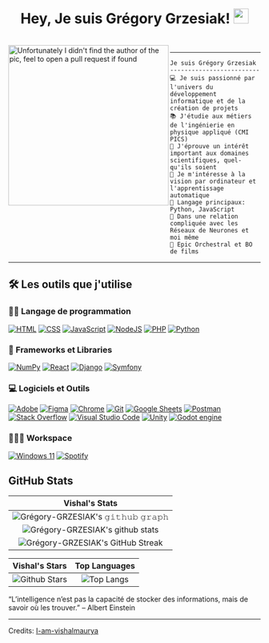 <h1 align="center">
Hey, Je suis Grégory Grzesiak!
  <img src="https://media.giphy.com/media/hvRJCLFzcasrR4ia7z/giphy.gif" width="30"></h1>
 <!--<img src="https://komarev.com/ghpvc/?username=I-am-vishalmaurya&label=Profile%20Views&color=0e75b6&style=flat" align='right' alt="vishalmaurya" />-->
<br/>

<!-- Typing SVG by DenverCoder1 - https://github.com/DenverCoder1/readme-typing-svg -->


<img align="left" src="https://cdn.discordapp.com/attachments/1072150597916172298/1072150769492578334/AKM_I_Greg_A_scene_of_a_character_of_a_young_boy_seen_in_profil_770478ea-b166-4b1e-82d8-db9ca612c30f.png?ex=65ca20b7&is=65b7abb7&hm=a25bf1b0ac3f784cfef30a95b0c79d2af6b5e6e7e1566ccf32fac9dbc5899c3e" alt="Unfortunately I didn't find the author of the pic, feel to open a pull request if found" width="320" />
<hr>

```
Je suis Grégory Grzesiak
-------------------------
💻 Je suis passionné par l'univers du développement informatique et de la création de projets
📚 J'étudie aux métiers de l'ingénierie en physique appliqué (CMI PICS)
📝 J'éprouve un intérêt important aux domaines scientifiques, quel-qu'ils soient
🌱 Je m'intéresse à la vision par ordinateur et l'apprentissage automatique
🌟 Langage principaux: Python, JavaScript
💖 Dans une relation compliquée avec les Réseaux de Neurones et moi même
🎵 Epic Orchestral et BO de films
```
<hr>


## 🛠️ Les outils que j'utilise

### 👨‍💻 Langage de programmation

<p>
    <a href="https://github.com/search?q=user%3ADenverCoder1+is%3Arepo+language%3Ahtml"><img alt="HTML" src="https://img.shields.io/badge/HTML%20-%23E34F26.svg?logo=html5&logoColor=white"></a>
    <a href="https://github.com/search?q=user%3ADenverCoder1+is%3Arepo+language%3Acss"><img alt="CSS" src="https://img.shields.io/badge/CSS%20-%231572B6.svg?logo=css3&logoColor=white"></a>
    <a href="https://github.com/search?q=user%3ADenverCoder1+is%3Arepo+language%3Ajavascript"><img alt="JavaScript" src="https://img.shields.io/badge/JavaScript%20-%23F7DF1E.svg?logo=javascript&logoColor=black"></a>
    <a href="https://github.com/search?q=user%3ADenverCoder1+is%3Arepo+language%3Ajavascript"><img alt="NodeJS" src="https://img.shields.io/badge/Node.js%20-%2343853D.svg?logo=node.js&logoColor=white"></a>
    <a href="https://github.com/search?q=user%3ADenverCoder1+is%3Arepo+language%3Aphp"><img alt="PHP" src="https://img.shields.io/badge/PHP-%23777BB4.svg?logo=php&logoColor=white"></a>
    <a href="https://github.com/search?q=user%3ADenverCoder1+is%3Arepo+language%3Apython"><img alt="Python" src="https://img.shields.io/badge/Python%20-%2314354C.svg?logo=python&logoColor=white"></a>

### 🧰 Frameworks et Libraries

<p>
    <a href="#"><img alt="NumPy" src="https://img.shields.io/badge/Numpy%20-%23013243.svg?logo=numpy&logoColor=white"></a>
    <a href="#"><img alt="React" src="https://img.shields.io/badge/React-20232A?style=for-the-badge&logo=react&logoColor=61DAFB"></a>
    <a href="#"><img alt="Django" src="https://img.shields.io/badge/Django-092E20?style=for-the-badge&logo=django&logoColor=white"></a>
    <a href="#"><img alt="Symfony" src="https://img.shields.io/badge/symfony-%23000000.svg?style=for-the-badge&logo=symfony&logoColor=white"></a>

</p>

### 💻 Logiciels et Outils

<p>
    <a href="#"><img alt="Adobe" src="https://img.shields.io/badge/Adobe%20-%23FF0000.svg?logo=adobe&logoColor=white"></a>
    <a href="#"><img alt="Figma" src="https://img.shields.io/badge/figma-%23F24E1E.svg?style=for-the-badge&logo=figma&logoColor=white"></a>
    <a href="#"><img alt="Chrome" src="https://img.shields.io/badge/Chrome-3DDC84?logo=google-chrome&logoColor=white"></a>
    <a href="#"><img alt="Git" src="https://img.shields.io/badge/Git%20-%23F05033.svg?logo=git&logoColor=white"></a>
    <a href="#"><img alt="Google Sheets" src="https://img.shields.io/badge/Google%20Sheets%20-%2334A853.svg?logo=google%20sheets&logoColor=white"></a>
    <a href="#"><img alt="Postman" src="https://img.shields.io/badge/Postman-FF6C37?logo=postman&logoColor=white"></a>
    <a href="#"><img alt="Stack Overflow" src="https://img.shields.io/badge/-Stack%20Overflow-FE7A16?logo=stack-overflow&logoColor=white"></a>
    <a href="#"><img alt="Visual Studio Code" src="https://img.shields.io/badge/Visual%20Studio%20Code-0078d7.svg?logo=visual-studio-code&logoColor=white"></a>
    <a href="#"><img alt="Unity" src="https://img.shields.io/badge/unity-%23000000.svg?style=for-the-badge&logo=unity&logoColor=white"></a>
    <a href="#"><img alt="Godot engine" src="https://img.shields.io/badge/GODOT-%23FFFFFF.svg?style=for-the-badge&logo=godot-engine"></a>
</p>

### 👨🏽‍💻 Workspace
<p>
    <a href="#"><img alt="Windows 11" src="https://img.shields.io/badge/Windows%2011-%230079d5.svg?style=for-the-badge&logo=Windows%2011&logoColor=white"></a>
    <a href="#"><img alt="Spotify" src="https://img.shields.io/badge/Spotify-1ED760?&style=for-the-badge&logo=spotify&logoColor=white"></a>
</p>


## GitHub Stats


|                                                                     Vishal's Stats                                                                     |
|:------------------------------------------------------------------------------------------------------------------------------------------------------:|
| ![Grégory-GRZESIAK's 𝚐𝚒𝚝𝚑𝚞𝚋 𝚐𝚛𝚊𝚙𝚑](https://activity-graph.herokuapp.com/graph?username=Grégory-GRZESIAK&theme=react-dark&hide_border=true&area=true) |
| ![Grégory-GRZESIAK's github stats](https://github-readme-stats.vercel.app/api?username=Grégory-GRZESIAK&show_icons=true&theme=algolia)              | 
| ![Grégory-GRZESIAK's GitHub Streak](https://github-readme-streak-stats.herokuapp.com/?user=Grégory-GRZESIAK&theme=algolia)                    | 
    

|                                                                                                      Vishal's Stars                                                                                                       |                                                           Top Languages                                                           |      
|:-------------------------------------------------------------------------------------------------------------------------------------------------------------------------------------------------------------------------:|:---------------------------------------------------------------------------------------------------------------------------------:|
| ![Github Stars](https://github-readme-stats.vercel.app/api?username=Grégory-GRZESIAK&show_icons=true&locale=en&count_private=true&hide_rank=true&custom_title=My%20GitHub%20Stats&disable_animations=true&theme=algolia) | ![Top Langs](https://github-readme-stats.vercel.app/api/top-langs/?username=Grégory-GRZESIAK&langs_count=8&theme=algolia&layout=compact) |


“L’intelligence n’est pas la capacité de stocker des informations, mais de savoir où les trouver.”
– Albert Einstein



------
Credits: [I-am-vishalmaurya](https://github.com/I-am-vishalmaurya)





